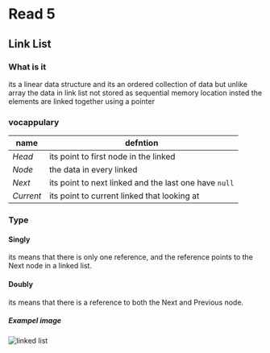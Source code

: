 # Read 5

## Link List

### What is it

its a linear data structure and its an ordered collection of data but unlike array the data in link list not stored as sequential memory location insted the elements are linked together using a pointer

### vocappulary 

name | defntion
-----|---------
*Head*|its point to first node in the linked
*Node*| the data in every linked
*Next*| its point to next linked and the last one have `null`
*Current*| its point to current linked that looking at

### Type

#### Singly 
its means that there is only one reference, and the reference points to the Next node in a linked list.

#### Doubly 
its means that there is a reference to both the Next and Previous node.

##### Exampel image

![linked list](https://s3.amazonaws.com/hr-challenge-images/17168/1456961238-28488bfa0d-LinkedListExplanation.png)